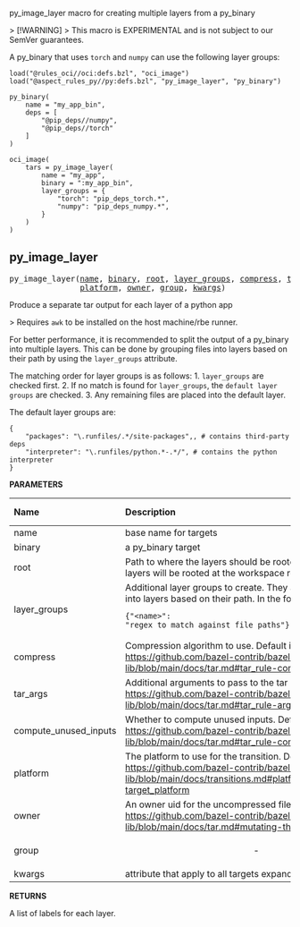<!-- Generated with Stardoc: http://skydoc.bazel.build -->

py_image_layer macro for creating multiple layers from a py_binary

&gt; [!WARNING]
&gt; This macro is EXPERIMENTAL and is not subject to our SemVer guarantees.

A py_binary that uses `torch` and `numpy` can use the following layer groups:

```
load("@rules_oci//oci:defs.bzl", "oci_image")
load("@aspect_rules_py//py:defs.bzl", "py_image_layer", "py_binary")

py_binary(
    name = "my_app_bin",
    deps = [
        "@pip_deps//numpy",
        "@pip_deps//torch"
    ]
)

oci_image(
    tars = py_image_layer(
        name = "my_app",
        binary = ":my_app_bin",
        layer_groups = {
            "torch": "pip_deps_torch.*",
            "numpy": "pip_deps_numpy.*",
        }
    )
)
```


<a id="py_image_layer"></a>

## py_image_layer

<pre>
py_image_layer(<a href="#py_image_layer-name">name</a>, <a href="#py_image_layer-binary">binary</a>, <a href="#py_image_layer-root">root</a>, <a href="#py_image_layer-layer_groups">layer_groups</a>, <a href="#py_image_layer-compress">compress</a>, <a href="#py_image_layer-tar_args">tar_args</a>, <a href="#py_image_layer-compute_unused_inputs">compute_unused_inputs</a>,
               <a href="#py_image_layer-platform">platform</a>, <a href="#py_image_layer-owner">owner</a>, <a href="#py_image_layer-group">group</a>, <a href="#py_image_layer-kwargs">kwargs</a>)
</pre>

Produce a separate tar output for each layer of a python app

&gt; Requires `awk` to be installed on the host machine/rbe runner.

For better performance, it is recommended to split the output of a py_binary into multiple layers.
This can be done by grouping files into layers based on their path by using the `layer_groups` attribute.

The matching order for layer groups is as follows:
    1. `layer_groups` are checked first.
    2. If no match is found for `layer_groups`, the `default layer groups` are checked.
    3. Any remaining files are placed into the default layer.

The default layer groups are:
```
{
    "packages": "\.runfiles/.*/site-packages",, # contains third-party deps
    "interpreter": "\.runfiles/python.*-.*/", # contains the python interpreter
}
```


**PARAMETERS**


| Name  | Description | Default Value |
| :------------- | :------------- | :------------- |
| <a id="py_image_layer-name"></a>name |  base name for targets   |  none |
| <a id="py_image_layer-binary"></a>binary |  a py_binary target   |  none |
| <a id="py_image_layer-root"></a>root |  Path to where the layers should be rooted. If not specified, the layers will be rooted at the workspace root.   |  <code>"/"</code> |
| <a id="py_image_layer-layer_groups"></a>layer_groups |  Additional layer groups to create. They are used to group files into layers based on their path. In the form of: <pre><code>{"&lt;name&gt;": "regex_to_match_against_file_paths"}</code></pre>   |  <code>{}</code> |
| <a id="py_image_layer-compress"></a>compress |  Compression algorithm to use. Default is gzip. See: https://github.com/bazel-contrib/bazel-lib/blob/main/docs/tar.md#tar_rule-compress   |  <code>"gzip"</code> |
| <a id="py_image_layer-tar_args"></a>tar_args |  Additional arguments to pass to the tar rule. Default is <code>[]</code>. See: https://github.com/bazel-contrib/bazel-lib/blob/main/docs/tar.md#tar_rule-args   |  <code>[]</code> |
| <a id="py_image_layer-compute_unused_inputs"></a>compute_unused_inputs |  Whether to compute unused inputs. Default is 1. See: https://github.com/bazel-contrib/bazel-lib/blob/main/docs/tar.md#tar_rule-compute_unused_inputs   |  <code>1</code> |
| <a id="py_image_layer-platform"></a>platform |  The platform to use for the transition. Default is None. See: https://github.com/bazel-contrib/bazel-lib/blob/main/docs/transitions.md#platform_transition_binary-target_platform   |  <code>None</code> |
| <a id="py_image_layer-owner"></a>owner |  An owner uid for the uncompressed files. See mtree_mutate: https://github.com/bazel-contrib/bazel-lib/blob/main/docs/tar.md#mutating-the-tar-contents   |  <code>None</code> |
| <a id="py_image_layer-group"></a>group |  <p align="center"> - </p>   |  <code>None</code> |
| <a id="py_image_layer-kwargs"></a>kwargs |  attribute that apply to all targets expanded by the macro   |  none |

**RETURNS**

A list of labels for each layer.


